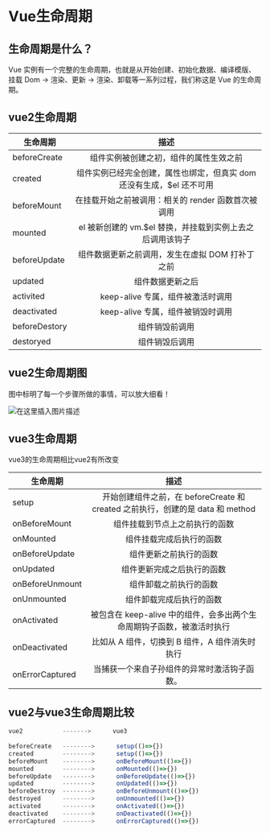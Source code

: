 # Vue生命周期

## 生命周期是什么？
Vue 实例有一个完整的生命周期，也就是从开始创建、初始化数据、编译模版、挂载 Dom -> 渲染、更新 -> 渲染、卸载等一系列过程，我们称这是 Vue 的生命周期。

## vue2生命周期
| 生命周期        | 描述           |
| ------------- |:-------------:|
| beforeCreate      | 组件实例被创建之初，组件的属性生效之前 |
| created      | 组件实例已经完全创建，属性也绑定，但真实 dom 还没有生成，$el 还不可用      |
| beforeMount | 在挂载开始之前被调用：相关的 render 函数首次被调用      |
| mounted | el 被新创建的 vm.$el 替换，并挂载到实例上去之后调用该钩子     |
| beforeUpdate | 组件数据更新之前调用，发生在虚拟 DOM 打补丁之前     |
| updated | 组件数据更新之后     |
| activited | keep-alive 专属，组件被激活时调用     |
| deactivated | keep-alive 专属，组件被销毁时调用     |
| beforeDestory | 组件销毁前调用     |
| destoryed | 组件销毁后调用     |


## vue2生命周期图
图中标明了每一个步骤所做的事情，可以放大细看！

![在这里插入图片描述](https://p1-jj.byteimg.com/tos-cn-i-t2oaga2asx/gold-user-assets/2019/8/19/16ca74f183827f46~tplv-t2oaga2asx-zoom-in-crop-mark:4536:0:0:0.awebp)


## vue3生命周期

vue3的生命周期相比vue2有所改变


| 生命周期        | 描述           |
| ------------- |:-------------:|
| setup      | 开始创建组件之前，在 beforeCreate 和 created 之前执行，创建的是 data 和 method |
| onBeforeMount      | 组件挂载到节点上之前执行的函数    |
| onMounted | 组件挂载完成后执行的函数      |
| onBeforeUpdate | 组件更新之前执行的函数     |
| onUpdated | 组件更新完成之后执行的函数   |
| onBeforeUnmount | 组件卸载之前执行的函数     |
| onUnmounted | 组件卸载完成后执行的函数   |
| onActivated | 被包含在 keep-alive 中的组件，会多出两个生命周期钩子函数，被激活时执行   |
| onDeactivated | 比如从 A 组件，切换到 B 组件，A 组件消失时执行     |
| onErrorCaptured | 当捕获一个来自子孙组件的异常时激活钩子函数。     |


## vue2与vue3生命周期比较

```javascript
vue2           ------->      vue3
 
beforeCreate   -------->      setup(()=>{})
created        -------->      setup(()=>{})
beforeMount    -------->      onBeforeMount(()=>{})
mounted        -------->      onMounted(()=>{})
beforeUpdate   -------->      onBeforeUpdate(()=>{})
updated        -------->      onUpdated(()=>{})
beforeDestroy  -------->      onBeforeUnmount(()=>{})
destroyed      -------->      onUnmounted(()=>{})
activated      -------->      onActivated(()=>{})
deactivated    -------->      onDeactivated(()=>{})
errorCaptured  -------->      onErrorCaptured(()=>{})
```